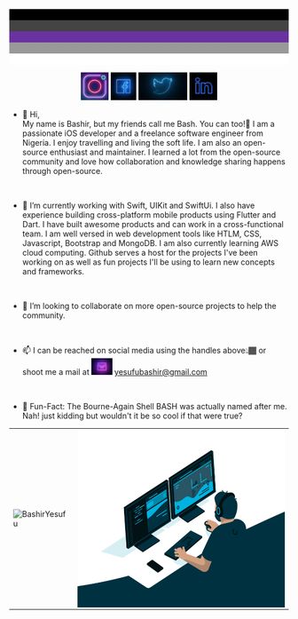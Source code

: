 <img width=100% height=100 align="center" alt="GIF" src="https://raw.githubusercontent.com/BashirYesufu/BashirYesufu/main/assets/header.jpg" />

<br/>

<p align='center'>
<a href="https://www.instagram.com/bash_grey/"><img height="50" alt="Bash's Instagram" src="https://raw.githubusercontent.com/BashirYesufu/BashirYesufu/main/assets/instagram.png"></a>
<a href="https://web.facebook.com/profile.php?id=100003714916486"><img height="50" alt="Bash's Facebook" src="https://raw.githubusercontent.com/BashirYesufu/BashirYesufu/main/assets/facebook.jpeg"></a>
<a href="https://twitter.com/bash_grey"><img height="50" alt="Bash's Twitter" src="https://raw.githubusercontent.com/BashirYesufu/BashirYesufu/main/assets/twitter.jpg"></a>
<a href="https://www.linkedin.com/in/bashir-yesufu-a186a6177/"><img height="50" alt="Bash's LinkedIn" src="https://raw.githubusercontent.com/BashirYesufu/BashirYesufu/main/assets/linkedin.png"></a>
</p>

- 👋 Hi,<br/> My name is Bashir, but my friends call me Bash. You can too!🥳
I am a passionate iOS developer and a freelance software engineer from Nigeria. I enjoy travelling and living the soft life.
I am also an open-source enthusiast and maintainer. I learned a lot from the open-source community and love how collaboration and knowledge sharing happens through open-source.

 <br/>
 
 
- 🌱 I’m currently working with Swift, UIKit and SwiftUi. I also have experience building cross-platform mobile products using Flutter and Dart. I have built awesome products and can work in a cross-functional team. I am well versed in web development tools like HTLM, CSS, Javascript, Bootstrap and MongoDB. I am also currently learning AWS cloud computing. Github serves a host for the projects I've been working on as well as fun projects I'll be using to learn new concepts and frameworks.
<br/>

- 💞️ I’m looking to collaborate on more open-source projects to help the community.

<br/>

- 📫 I can be reached on social media using the handles above👆🏾 or shoot me a mail at <img alt="Bash's Mail" src="https://raw.githubusercontent.com/BashirYesufu/BashirYesufu/main/assets/gmail.jpg" height="30" /> yesufubashir@gmail.com

<br/>

- 🤪 Fun-Fact: The Bourne-Again Shell BASH was actually named after me. Nah! just kidding but wouldn't it be so cool if that were true?

<table>
 <tr>
  <td>
   <p align="left"> <img src="https://github-readme-stats.vercel.app/api?username=BashirYesufu&show_icons=true&theme=gotham" alt="BashirYesufu" />
  </td>
  <td>
    <img align="right" alt="GIF" src="https://raw.githubusercontent.com/BashirYesufu/BashirYesufu/main/assets/code.gif?raw=true" width="400" height="320" />
  </td>
 </tr>
</table>

<!---
BashirYesufu/BashirYesufu is a ✨ special ✨ repository because its `README.md` (this file) appears on your GitHub profile.
You can click the Preview link to take a look at your changes.
--->
